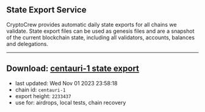 ## State Export Service
CryptoCrew provides automatic daily state exports for all chains we validate. State export files can be used as genesis files and are a snapshot of the current blockchain state, including all validators, accounts, balances and delegations.

---
**Download: [centauri-1 state export](https://dl.ccvalidators.com/SERVICE/composable/centauri-1_export_2233437.json)**
---

- last updated: Wed Nov 01 2023 23:58:18
- chain id: `centauri-1`
- export height: `2233437`
- use for: airdrops, local tests, chain recovery
